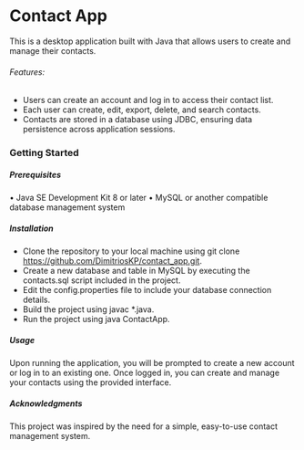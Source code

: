 
# Contact App

This is a desktop application built with Java that allows users to create and manage their contacts.

###### Features:
-	Users can create an account and log in to access their contact list.
-	Each user can create, edit, export, delete, and search contacts.
-	Contacts are stored in a database using JDBC, ensuring data persistence across application sessions.


### Getting Started

##### Prerequisites
•	Java SE Development Kit 8 or later
•	MySQL or another compatible database management system

##### Installation
- Clone the repository to your local machine using git clone https://github.com/DimitriosKP/contact_app.git.
- Create a new database and table in MySQL by executing the contacts.sql script included in the project.
-	Edit the config.properties file to include your database connection details.
-	Build the project using javac *.java.
-	Run the project using java ContactApp.


##### Usage
Upon running the application, you will be prompted to create a new account or log in to an existing one. Once logged in, you can create and manage your contacts using the provided interface.


##### Acknowledgments
This project was inspired by the need for a simple, easy-to-use contact management system.



